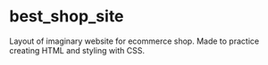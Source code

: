 # best_shop_site
Layout of imaginary website for ecommerce shop. Made to practice creating HTML and styling with CSS.
